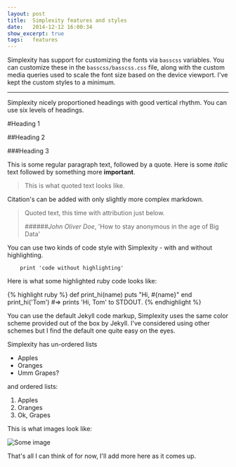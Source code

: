 ```yaml
---
layout: post
title:  Simplexity features and styles
date:   2014-12-12 16:00:34
show_excerpt: true
tags:   features
---
```

Simplexity has support for customizing the fonts via `basscss` variables. You can customize these in the `basscss/basscss.css`
file, along with the custom media queries used to scale the font size based on the device viewport. I've kept the custom
styles to a minimum.

----

Simplexity nicely proportioned headings with good vertical rhythm. You can use six levels of headings.

#Heading 1

##Heading 2

###Heading 3

This is some regular paragraph text, followed by a quote. Here is some *italic* text followed by something more
**important**.

> This is what quoted text looks like.

Citation's can be added with only slightly more complex markdown.

> Quoted text, this time with attribution just below.
>
> ######*John Oliver Doe*, 'How to stay anonymous in the age of Big Data'

You can use two kinds of code style with Simplexity - with and without highlighting.

        print 'code without highlighting'

Here is what some highlighted ruby code looks like:

{% highlight ruby %}
def print_hi(name)
  puts "Hi, #{name}"
end
print_hi('Tom')
#=> prints 'Hi, Tom' to STDOUT.
{% endhighlight %}

You can use the default Jekyll code markup, Simplexity uses the same color scheme provided out of the box by Jekyll. I've
considered using other schemes but I find the default one quite easy on the eyes.

Simplexity has un-ordered lists

- Apples
- Oranges
- Umm Grapes?

and ordered lists:

1. Apples
2. Oranges
3. Ok, Grapes

This is what images look like:

![Some image](http://www.placehold.it/350x150 "This is the image caption")

That's all I can think of for now, I'll add more here as it comes up.
